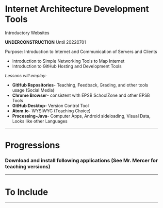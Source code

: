 # Internet Architecture Development Tools
Introductory Websites

**UNDERCONSTRUCTION** Until 20220701

Purpose: Introduction to Internet and Communication of Servers and Clients
- Introduction to Simple Networking Tools to Map Internet
- Introduction to GitHub Hosting and Development Tools

*Lessons will employ:*
- **GitHub Repositories**- Teaching, Feedback, Grading, and other tools usage (Social Media)
- **Chrome Browser**- consistent with EPSB SchoolZone and other EPSB Tools
- **GitHub Desktop**- Version Control Tool
- **Atom.io**- WYSIWYG (Teaching Choice)
- **Processing-Java**- Computer Apps, Android sideloading, Visual Data, Looks like other Languages

---

# Progressions

### Download and install following applications (See Mr. Mercer for teaching versions)

---

# To Include

---
